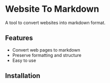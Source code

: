 # Website To Markdown

A tool to convert websites into markdown format.

## Features
- Convert web pages to markdown
- Preserve formatting and structure
- Easy to use

## Installation 